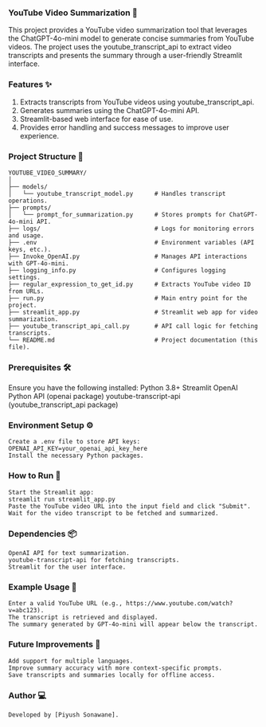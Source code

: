 ### YouTube Video Summarization 🎥
This project provides a YouTube video summarization tool that leverages the ChatGPT-4o-mini model to generate concise summaries from YouTube videos. The project uses the youtube_transcript_api to extract video transcripts and presents the summary through a user-friendly Streamlit interface.

### Features ✨
1) Extracts transcripts from YouTube videos using youtube_transcript_api.
2) Generates summaries using the ChatGPT-4o-mini API.
3) Streamlit-based web interface for ease of use.
4) Provides error handling and success messages to improve user experience.

### Project Structure 📁

	YOUTUBE_VIDEO_SUMMARY/
	│
	├── models/
	│   └── youtube_transcript_model.py      # Handles transcript operations.
	├── prompts/
	│   └── prompt_for_summarization.py      # Stores prompts for ChatGPT-4o-mini API.
	├── logs/                                # Logs for monitoring errors and usage.
	├── .env                                 # Environment variables (API keys, etc.).
	├── Invoke_OpenAI.py                     # Manages API interactions with GPT-4o-mini.
	├── logging_info.py                      # Configures logging settings.
	├── regular_expression_to_get_id.py      # Extracts YouTube video ID from URLs.
	├── run.py                               # Main entry point for the project.
	├── streamlit_app.py                     # Streamlit web app for video summarization.
	├── youtube_transcript_api_call.py       # API call logic for fetching transcripts.
	└── README.md                            # Project documentation (this file).


### Prerequisites 🛠️
Ensure you have the following installed:
    Python 3.8+
	Streamlit
	OpenAI Python API (openai package)
	youtube-transcript-api (youtube_transcript_api package)

### Environment Setup ⚙️
	Create a .env file to store API keys:
    OPENAI_API_KEY=your_openai_api_key_here
    Install the necessary Python packages.

### How to Run 🚀
	Start the Streamlit app:
	streamlit run streamlit_app.py
	Paste the YouTube video URL into the input field and click "Submit".
	Wait for the video transcript to be fetched and summarized.

### Dependencies 📦
	OpenAI API for text summarization.
	youtube-transcript-api for fetching transcripts.
	Streamlit for the user interface.
### Example Usage 🎯
	Enter a valid YouTube URL (e.g., https://www.youtube.com/watch?v=abc123).
	The transcript is retrieved and displayed.
	The summary generated by GPT-4o-mini will appear below the transcript.
### Future Improvements 🚀
	Add support for multiple languages.
	Improve summary accuracy with more context-specific prompts.
	Save transcripts and summaries locally for offline access.
### Author 💻
	Developed by [Piyush Sonawane].
